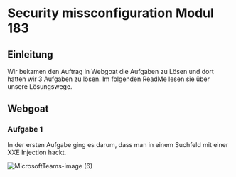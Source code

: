 # Security missconfiguration Modul 183
## Einleitung
Wir bekamen den Auftrag in Webgoat die Aufgaben zu Lösen und dort hatten wir 3 Aufgaben zu lösen. Im folgenden ReadMe lesen sie über unsere Lösungswege. 

## Webgoat
### Aufgabe 1
In der ersten Aufgabe ging es darum, dass man in einem Suchfeld mit einer XXE Injection hackt.

![MicrosoftTeams-image (6)](https://github.com/zhyannick/securitymissconfig/assets/94964550/6e808fcb-a5f5-4993-85a3-eb51c8a11409)


